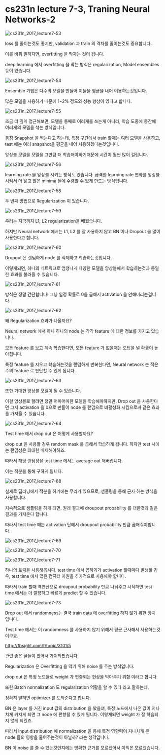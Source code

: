 # cs231n lecture 7-3, Traning Neural Networks-2

![cs231n_2017_lecture7-53](A:/desktop/TIL/images/cs231n_2017_lecture7-53.jpg)

loss 를 줄이는것도 좋지만,  validation 과 train 의 격차를 줄이는것도 중요합니다.

이를 바꿔 말하자면, overfitting 을 막자는 것이 됩니다.

deep learning 에서 overfitting 을 막는 방식은 regularization, Model ensembles 등이 있습니다.



![cs231n_2017_lecture7-54](A:/desktop/TIL/images/cs231n_2017_lecture7-54.jpg)

Ensemble 기법은 다수의 모델을 만들어 이들을 평균을 내어 이용하는것입니다.

많은 모델을 사용하기 때문에 1~2% 정도의 성능 향상이 있다고 합니다.



![cs231n_2017_lecture7-55](A:/desktop/TIL/images/cs231n_2017_lecture7-55.jpg)



조금 더 깊게 접근해보면, 모델을 통째로 여러게를 쓰는게 아니라, 학습 도중에 중간에 여러게의 모델을 섞는 방식입니다.

통칭 Snapshot 을 찍는다고 하는데, 특정 구간에서 train 할때는 여러 모델을 사용하고, test 에는 여러 snapshot을 평균을 내어 사용하겠다는것입니다.



앙상블 모델을 모델을 그만큼 더 학습해야하기때문에 시간이 훨씬 많이 걸립니다.



![cs231n_2017_lecture7-56](A:/desktop/TIL/images/cs231n_2017_lecture7-56.jpg)



learning rate 을 앙상블 시키는 방식도 있습니다. 급격한 learning rate 변화를 앙상블 시켜서 더 넓고 많은 minima 들에 수렴할 수 있게 만드는 방식입니다.



![cs231n_2017_lecture7-58](A:/desktop/TIL/images/cs231n_2017_lecture7-58.jpg)



두 번째 방법으로 Regularization 이 있습니다.



![cs231n_2017_lecture7-59](A:/desktop/TIL/images/cs231n_2017_lecture7-59.jpg)

우리는 지금까지 L1, L2 regularization을 배웠습니다.

하지만 Neural network 에서는 L1, L2 를 잘 사용하지 않고 BN 이나 Dropout 을 많이 사용한다고 합니다.

![cs231n_2017_lecture7-60](A:/desktop/TIL/images/cs231n_2017_lecture7-60.jpg)

Dropout 은 랜덤하게 node 를 삭제하고 학습하는것입니다.

이렇게되면, 하나의 네트워크로 엄청나게 다양한 모델을 앙상블해서 학습하는것과 동일한 효과를 불러올 수 있습니다.



![cs231n_2017_lecture7-61](A:/desktop/TIL/images/cs231n_2017_lecture7-61.jpg)

방식은 정말 간단합니다! 그냥 일정 확률로 0을 곱해서 activation 을 안해버리는겁니다.



![cs231n_2017_lecture7-62](A:/desktop/TIL/images/cs231n_2017_lecture7-62.jpg)

왜 Regularization 효과가 나올까요?

Neural network 에서 하나 하나의 node 는 각각 feature 에 대한 정보를 가지고 있습니다.

모든 feature 를 보고 계속 학습한다면, 모든 feature 가 없을때는 오답을 낼 확률이 높아집니다.

특정 feature 를 지우고 학습하는것을 랜덤하게 반복한다면, Neural network 는 적은수의 feature 로 판단할 수 있게 됩니다.

![cs231n_2017_lecture7-63](A:/desktop/TIL/images/cs231n_2017_lecture7-63.jpg)

또한 거대한 앙상블 모델이 될 수 있습니다.

이걸 앙상블로 할려면 정말 어마어마한 모델을 학습해야하지만, Drop out 을 사용한다면 그저 activation 을 0으로 만들어 node 를 랜덤으로 비활성화 시킴으로써 같은 효과를 가져올 수 있습니다.



![cs231n_2017_lecture7-64](A:/desktop/TIL/images/cs231n_2017_lecture7-64.jpg)



Test time 에서 drop out 은 어떻게 사용할까요?

drop out 을 사용할 경우 random mask 를 곱해서 학습하게 됩니다. 하지만 test 시에는 랜덤성은 최대한 배제해야하죠.



따라서 해당 랜덤성을 test time 에서는 average out 해버립니다.

이는 적분을 통해 구하게 됩니다.

![cs231n_2017_lecture7-68](A:/desktop/TIL/images/cs231n_2017_lecture7-68.jpg)

실제로 딥러닝에서 적분을 하기에는 무리가 있으므로, 샘플링을 통해 근사 하는 방식을 사용합니다.

지속적으로 샘플링을 하게 되면, 원래 결과에 droupout probability 를 더한것과 같은 결과를 가저온다 합니다.

따라서 test time 때는 activation 단에서 droupout probability 만큼 곱해줘야합니다.



![cs231n_2017_lecture7-69](A:/desktop/TIL/images/cs231n_2017_lecture7-69.jpg)

![cs231n_2017_lecture7-70](A:/desktop/TIL/images/cs231n_2017_lecture7-70.jpg)

![cs231n_2017_lecture7-71](A:/desktop/TIL/images/cs231n_2017_lecture7-71.jpg)

하나의 트릭을 사용해봅시다. test time 에서 곱하기가 activation 할때마다 발생할 경우, test time 에서 많은 컴퓨터 자원을 추가적으로 사용해야 합니다.

따라서 train 할때 역연산으로 droupout probability 만큼 나눠주고 시작하면 test time 에서는 더 깔끔하고 빠르게 predict 할 수 있습니다.



![cs231n_2017_lecture7-73](A:/desktop/TIL/images/cs231n_2017_lecture7-73.jpg)

Drop out 에서 randomness는 결국 train data 에 overfitting 하지 않기 위한 장치 입니다.

Test time 에서는 이 randomness 를 사용하지 않기 위해서 평균 근사해서 사용하는것이구요.



http://fbsight.com/t/topic/3101/5



관련 좋은 글들이 있어서 가져와봤습니다.

Regularization 은 Overfitting 을 막기 위해 noise 를 주는 방식입니다.

drop out 은 특정 노드들로 weight 가 편중되는 현상을 막아주기 위함 이라고 합니다.



또한 Batch normalization 도 regularization 역활을 할 수 있다 라고 말하는데,

정확히 말하면 optimizer 를 도와준다고 합니다.

BN 은 layer 를 거친 input 값의 distribution 을 봤을떄, 특정 노드에서 나온 값이 지나치게 커지게 되면 그 node 에 편향될 수 있게 됩니다. 이렇게되면 weight 가 잘 학습되지 않게 되겠죠.

따라서 input distribution 에 normalization 을 통해 특정 영향력이 지나치게 큰 node 들의 영향을 줄여주는것이 아닐까? 라는 생각입니다.

BN 이 noise 를 줄 수 있는것인지에는 명확한 근거를 모르겠어서 아직은 모르겠습니다.